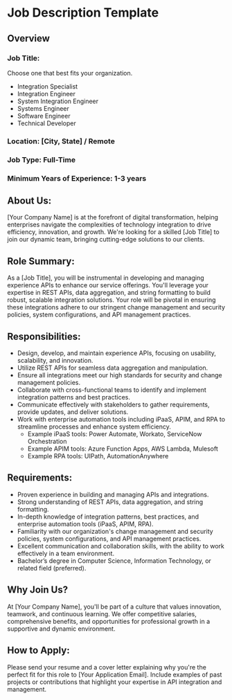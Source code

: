 # Job Description Template

## Overview
### Job Title: 
Choose one that best fits your organization.
- Integration Specialist
- Integration Engineer
- System Integration Engineer
- Systems Engineer
- Software Engineer
- Technical Developer

### Location: [City, State] / Remote
### Job Type: Full-Time
### Minimum Years of Experience: 1-3 years

## About Us:
[Your Company Name] is at the forefront of digital transformation, helping enterprises navigate the complexities of technology integration to drive efficiency, innovation, and growth. We're looking for a skilled [Job Title] to join our dynamic team, bringing cutting-edge solutions to our clients.

## Role Summary:

As a [Job Title], you will be instrumental in developing and managing experience APIs to enhance our service offerings. You'll leverage your expertise in REST APIs, data aggregation, and string formatting to build robust, scalable integration solutions. Your role will be pivotal in ensuring these integrations adhere to our stringent change management and security policies, system configurations, and API management practices.

## Responsibilities:

- Design, develop, and maintain experience APIs, focusing on usability, scalability, and innovation.
- Utilize REST APIs for seamless data aggregation and manipulation.
- Ensure all integrations meet our high standards for security and change management policies.
- Collaborate with cross-functional teams to identify and implement integration patterns and best practices.
- Communicate effectively with stakeholders to gather requirements, provide updates, and deliver solutions.
- Work with enterprise automation tools including iPaaS, APIM, and RPA to streamline processes and enhance system efficiency.
  - Example iPaaS tools: Power Automate, Workato, ServiceNow Orchestration
  - Example APIM tools: Azure Function Apps, AWS Lambda, Mulesoft
  - Example RPA tools: UIPath, AutomationAnywhere

## Requirements:

- Proven experience in building and managing APIs and integrations.
- Strong understanding of REST APIs, data aggregation, and string formatting.
- In-depth knowledge of integration patterns, best practices, and enterprise automation tools (iPaaS, APIM, RPA).
- Familiarity with our organization's change management and security policies, system configurations, and API management practices.
- Excellent communication and collaboration skills, with the ability to work effectively in a team environment.
- Bachelor’s degree in Computer Science, Information Technology, or related field (preferred).

## Why Join Us?
At [Your Company Name], you'll be part of a culture that values innovation, teamwork, and continuous learning. We offer competitive salaries, comprehensive benefits, and opportunities for professional growth in a supportive and dynamic environment.

## How to Apply:
Please send your resume and a cover letter explaining why you're the perfect fit for this role to [Your Application Email]. Include examples of past projects or contributions that highlight your expertise in API integration and management.
